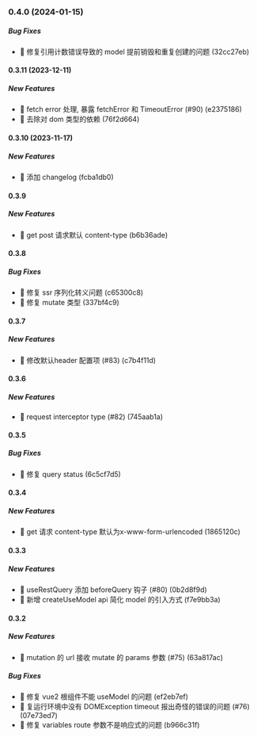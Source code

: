 ### 0.4.0 (2024-01-15)

##### Bug Fixes

*  🐛 修复引用计数错误导致的 model 提前销毁和重复创建的问题 (32cc27eb)

#### 0.3.11 (2023-12-11)

##### New Features

*  🎸 fetch error 处理, 暴露 fetchError 和 TimeoutError (#90) (e2375186)
*  🎸 去除对 dom 类型的依赖 (76f2d664)

#### 0.3.10 (2023-11-17)

##### New Features

*  🎸 添加 changelog (fcba1db0)

#### 0.3.9

##### New Features

*  🎸 get post 请求默认 content-type (b6b36ade)

#### 0.3.8

##### Bug Fixes

*  🐛 修复 ssr 序列化转义问题 (c65300c8)
*  🐛 修复 mutate 类型 (337bf4c9)

#### 0.3.7

##### New Features

*  🎸 修改默认header 配置项 (#83) (c7b4f11d)

#### 0.3.6

##### New Features

*  🎸 request interceptor type (#82) (745aab1a)

#### 0.3.5

##### Bug Fixes

*  🐛 修复 query status (6c5cf7d5)

#### 0.3.4

##### New Features

*  🎸 get 请求 content-type 默认为x-www-form-urlencoded (1865120c)

#### 0.3.3

##### New Features

*  🎸 useRestQuery 添加 beforeQuery 钩子 (#80) (0b2d8f9d)
*  🎸 新增 createUseModel api 简化 model 的引入方式 (f7e9bb3a)

#### 0.3.2

##### New Features

*  🎸 mutation 的 url 接收 mutate 的 params 参数 (#75) (63a817ac)

##### Bug Fixes

*  🐛 修复 vue2 根组件不能 useModel 的问题 (ef2eb7ef)
*  🐛 复运行环境中没有 DOMException timeout 报出奇怪的错误的问题 (#76) (07e73ed7)
*  🐛 修复 variables route 参数不是响应式的问题 (b966c31f)
